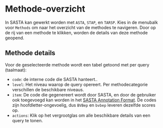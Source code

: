 # Methode-overzicht
In SASTA kan gewerkt worden met `ASTA`, `STAP`, en `TARSP`.
Kies in de menubalk voor `Methods` om naar het overzicht van de methodes te navigeren.
Door op de rij van een methode te klikken, worden de details van deze methode geopend.

## Methode details
Voor de geselecteerde methode wordt een tabel getoond met per query (taalmaat):

- `code`: de interne code die SASTA hanteert..
- `level`: Het niveau waarop de query opereert. Per methodecategorie verschillen de beschikbare niveaus.
- `item`: De code die gegenereert wordt door SASTA, en door de gebruiker ook toegevoegd kan worden in het [SASTA Annotation Format](annotaties/saf.md). De codes zijn hoofdletter-ongevoelig, dus `BVBep` en `bvbep` leveren dezelfde scores op.
- `actions`: Klik op het vergrootglas om alle beschikbare details van een query te tonen.
